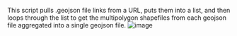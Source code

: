 This script pulls .geojson file links from a URL, puts them into a list, and then loops through the list to get the multipolygon shapefiles from each geojson file aggregated into a single geojson file. 
![image](https://user-images.githubusercontent.com/71391244/186174633-5c1ff516-5eaf-4ca8-8f9f-4d67e4bc0fef.png)
